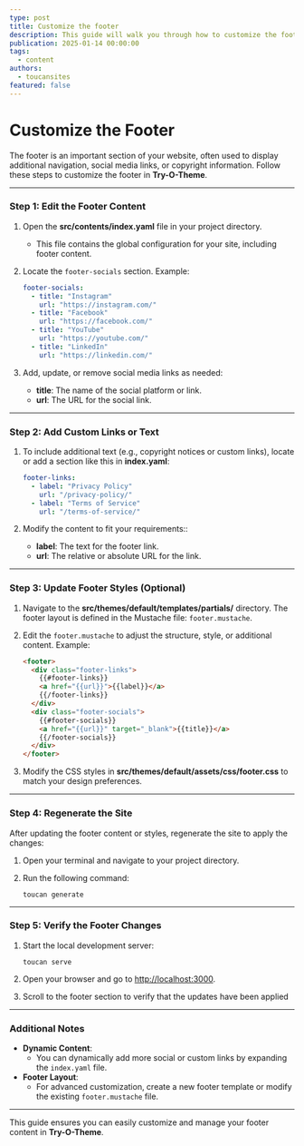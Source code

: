 ```yaml
---
type: post
title: Customize the footer
description: This guide will walk you through how to customize the footer
publication: 2025-01-14 00:00:00
tags:
  - content
authors:
  - toucansites
featured: false
---
```


# Customize the Footer

The footer is an important section of your website, often used to display additional navigation, social media links, or copyright information. Follow these steps to customize the footer in **Try-O-Theme**.

---

### Step 1: Edit the Footer Content

1. Open the **src/contents/index.yaml** file in your project directory.
   - This file contains the global configuration for your site, including footer content.

2. Locate the `footer-socials` section. Example:

   ```yaml
   footer-socials:
     - title: "Instagram"
       url: "https://instagram.com/"
     - title: "Facebook"
       url: "https://facebook.com/"
     - title: "YouTube"
       url: "https://youtube.com/"
     - title: "LinkedIn"
       url: "https://linkedin.com/"
   ```

3. Add, update, or remove social media links as needed:
   - **title**: The name of the social platform or link.
   - **url**: The URL for the social link.

---

### Step 2: Add Custom Links or Text

1. To include additional text (e.g., copyright notices or custom links), locate or add a section like this in **index.yaml**:

   ```yaml
   footer-links:
     - label: "Privacy Policy"
       url: "/privacy-policy/"
     - label: "Terms of Service"
       url: "/terms-of-service/"
   ```

2. Modify the content to fit your requirements::
   - **label**: The text for the footer link.
   - **url**: The relative or absolute URL for the link.

---

### Step 3: Update Footer Styles (Optional)

1. Navigate to the **src/themes/default/templates/partials/** directory. The footer layout is defined in the Mustache file: `footer.mustache`.

2. Edit the `footer.mustache` to adjust the structure, style, or additional content. Example:
   ```html
   <footer>
     <div class="footer-links">
       {{#footer-links}}
       <a href="{{url}}">{{label}}</a>
       {{/footer-links}}
     </div>
     <div class="footer-socials">
       {{#footer-socials}}
       <a href="{{url}}" target="_blank">{{title}}</a>
       {{/footer-socials}}
     </div>
   </footer>
   ```

3. Modify the CSS styles in **src/themes/default/assets/css/footer.css** to match your design preferences.

---

### Step 4: Regenerate the Site

After updating the footer content or styles, regenerate the site to apply the changes:

1. Open your terminal and navigate to your project directory.
2. Run the following command:

   ```
   toucan generate
   ```

---

### Step 5: Verify the Footer Changes

1. Start the local development server:

   ```
   toucan serve
   ```
2. Open your browser and go to [http://localhost:3000](http://localhost:3000).
3. Scroll to the footer section to verify that the updates have been applied

---

### Additional Notes

- **Dynamic Content**:
  - You can dynamically add more social or custom links by expanding the `index.yaml` file.
- **Footer Layout**:
  - For advanced customization, create a new footer template or modify the existing `footer.mustache` file.

---

This guide ensures you can easily customize and manage your footer content in **Try-O-Theme**.
